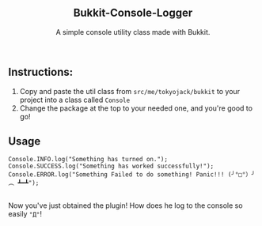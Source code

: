<h2  align="center">Bukkit-Console-Logger</h2>
<p  align="center">A simple console utility class made with Bukkit.</p>

<br/>

## Instructions:

1. Copy and paste the util class from ```src/me/tokyojack/bukkit``` to your project into a class called ```Console```
2. Change the package at the top to your needed one, and you're good to go!


## Usage

```Console.INFO.log("Something has turned on.");```
```Console.SUCCESS.log("Something has worked successfully!");```
```Console.ERROR.log("Something Failed to do something! Panic!!! (╯°□°）╯︵ ┻━┻");```

##

Now you've just obtained the plugin! How does he log to the console so easily ```°Д°```!
